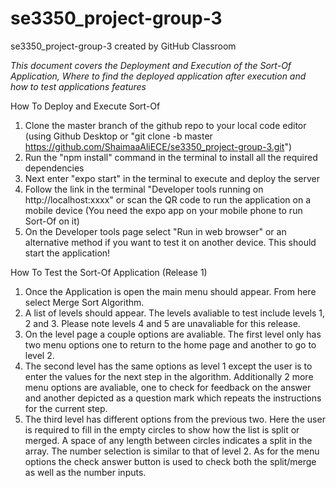 # se3350_project-group-3
se3350_project-group-3 created by GitHub Classroom

*This document covers the Deployment and Execution of the Sort-Of Application, Where to find the deployed application after execution and how to test applications features*

 How To Deploy and Execute Sort-Of
 1. Clone the master branch of the github repo to your local code editor (using Github Desktop or "git clone -b master https://github.com/ShaimaaAliECE/se3350_project-group-3.git")
 2. Run the "npm install" command in the terminal to install all the required dependencies
 3. Next enter "expo start" in the terminal to execute and deploy the server
 4. Follow the link in the terminal "Developer tools running on http://localhost:xxxx" or scan the QR code to run the application on a mobile device (You need the expo app on your mobile phone to run Sort-Of on it)
 5. On the Developer tools page select "Run in web browser" or an alternative method if you want to test it on another device. This should start the application!
 
 How To Test the Sort-Of Application (Release 1)
 1. Once the Application is open the main menu should appear. From here select Merge Sort Algorithm.
 2. A list of levels should appear. The levels avaliable to test include levels 1, 2 and 3. Please note levels 4 and 5 are unavaliable for this release.
 3. On the level page a couple options are avaliable. The first level only has two menu options one to return to the home page and another to go to level 2.
 4. The second level has the same options as level 1 except the user is to enter the values for the next step in the algorithm. 
    Additionally 2 more menu options are avaliable, one to check for feedback on the answer and another depicted as a question mark which repeats the instructions for the current step.
 5. The third level has different options from the previous two. Here the user is required to fill in the empty circles to show how the list is split or merged.
    A space of any length between circles indicates a split in the array. The number selection is similar to that of level 2. As for the menu options the check answer button is used to check both the split/merge as well as the number inputs.
